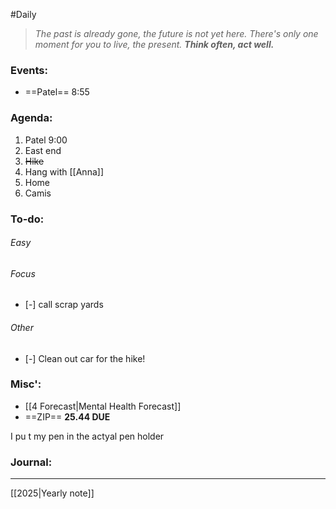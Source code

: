 #Daily
>*The past is already gone, the future is not yet here. There's only one moment for you to live, the present.*
>***Think often, act well.***
### Events:
- ==Patel== 8:55
### Agenda:
1. Patel 9:00
2. East end
3. ~~Hike~~
4. Hang with [[Anna]]
5. Home
6. Camis
### To-do:
###### Easy
###### Focus
- [-] call scrap yards
###### Other
- [-] Clean out car for the hike!
### Misc':
- [[4 Forecast|Mental Health Forecast]]
- ==ZIP==
	**25.44 DUE**

I pu t my pen in the actyal pen holder
### Journal:


---
[[2025|Yearly note]]